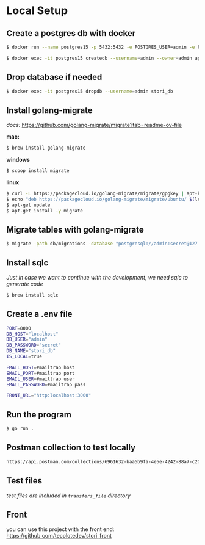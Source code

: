 # Local Setup

## Create a postgres db with docker

```bash
$ docker run --name postgres15 -p 5432:5432 -e POSTGRES_USER=admin -e POSTGRES_PASSWORD=secret -d postgres:15.0-alpine

$ docker exec -it postgres15 createdb --username=admin --owner=admin app_db
```

## Drop database if needed

```bash
$ docker exec -it postgres15 dropdb --username=admin stori_db
```

## Install golang-migrate

_docs:_ https://github.com/golang-migrate/migrate?tab=readme-ov-file

**mac:**

```bash
$ brew install golang-migrate
```

**windows**

```bash
$ scoop install migrate
```

**linux**

```bash
$ curl -L https://packagecloud.io/golang-migrate/migrate/gpgkey | apt-key add -
$ echo "deb https://packagecloud.io/golang-migrate/migrate/ubuntu/ $(lsb_release -sc) main" > /etc/apt/sources.list.d/migrate.list
$ apt-get update
$ apt-get install -y migrate
```

## Migrate tables with golang-migrate

```bash
$ migrate -path db/migrations -database "postgresql://admin:secret@127.0.0.1:5432/stori_db?sslmode=disable" --verbose up
```

## Install sqlc

_Just in case we want to continue with the development, we need sqlc to generate code_

```bash
$ brew install sqlc
```

## Create a .env file

```bash
PORT=8000
DB_HOST="localhost"
DB_USER="admin"
DB_PASSWORD="secret"
DB_NAME="stori_db"
IS_LOCAL=true

EMAIL_HOST=#mailtrap host
EMAIL_PORT=#mailtrap port
EMAIL_USER=#mailtrap user
EMAIL_PASSWORD=#mailtrap pass

FRONT_URL="http:localhost:3000"

```

## Run the program

```bash
$ go run .
```

## Postman collection to test locally

```bash
https://api.postman.com/collections/6961632-baa5b9fa-4e5e-4242-88a7-c209ae4f65d3?access_key=PMAT-01HJQ4N7B40ZM5PAPSRFYJYZ2Z
```

## Test files

_test files are included in `transfers_file` directory_

## Front

you can use this project with the front end: https://github.com/tecolotedev/stori_front
